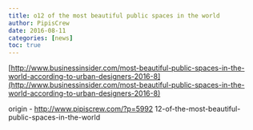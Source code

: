 ```yaml
---
title: o12 of the most beautiful public spaces in the world
author: PipisCrew
date: 2016-08-11
categories: [news]
toc: true
---
```


[http://www.businessinsider.com/most-beautiful-public-spaces-in-the-world-according-to-urban-designers-2016-8](http://www.businessinsider.com/most-beautiful-public-spaces-in-the-world-according-to-urban-designers-2016-8)

origin - http://www.pipiscrew.com/?p=5992 12-of-the-most-beautiful-public-spaces-in-the-world